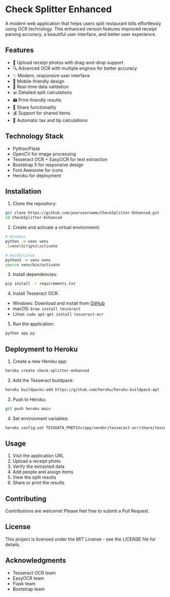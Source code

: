 # Check Splitter Enhanced

A modern web application that helps users split restaurant bills effortlessly using OCR technology. This enhanced version features improved receipt parsing accuracy, a beautiful user interface, and better user experience.

## Features

- 📸 Upload receipt photos with drag-and-drop support
- 🔍 Advanced OCR with multiple engines for better accuracy
- ✨ Modern, responsive user interface
- 📱 Mobile-friendly design
- 🔄 Real-time data validation
- 📊 Detailed split calculations
- 🖨️ Print-friendly results
- 🔗 Share functionality
- 💰 Support for shared items
- 🧮 Automatic tax and tip calculations

## Technology Stack

- Python/Flask
- OpenCV for image processing
- Tesseract OCR + EasyOCR for text extraction
- Bootstrap 5 for responsive design
- Font Awesome for icons
- Heroku for deployment

## Installation

1. Clone the repository:
```bash
git clone https://github.com/yourusername/CheckSplitter-Enhanced.git
cd CheckSplitter-Enhanced
```

2. Create and activate a virtual environment:
```bash
# Windows
python -m venv venv
.\venv\Scripts\activate

# macOS/Linux
python3 -m venv venv
source venv/bin/activate
```

3. Install dependencies:
```bash
pip install -r requirements.txt
```

4. Install Tesseract OCR:
- Windows: Download and install from [GitHub](https://github.com/UB-Mannheim/tesseract/wiki)
- macOS: `brew install tesseract`
- Linux: `sudo apt-get install tesseract-ocr`

5. Run the application:
```bash
python app.py
```

## Deployment to Heroku

1. Create a new Heroku app:
```bash
heroku create check-splitter-enhanced
```

2. Add the Tesseract buildpack:
```bash
heroku buildpacks:add https://github.com/heroku/heroku-buildpack-apt
```

3. Push to Heroku:
```bash
git push heroku main
```

4. Set environment variables:
```bash
heroku config:set TESSDATA_PREFIX=/app/vendor/tesseract-ocr/share/tessdata
```

## Usage

1. Visit the application URL
2. Upload a receipt photo
3. Verify the extracted data
4. Add people and assign items
5. View the split results
6. Share or print the results

## Contributing

Contributions are welcome! Please feel free to submit a Pull Request.

## License

This project is licensed under the MIT License - see the LICENSE file for details.

## Acknowledgments

- Tesseract OCR team
- EasyOCR team
- Flask team
- Bootstrap team 